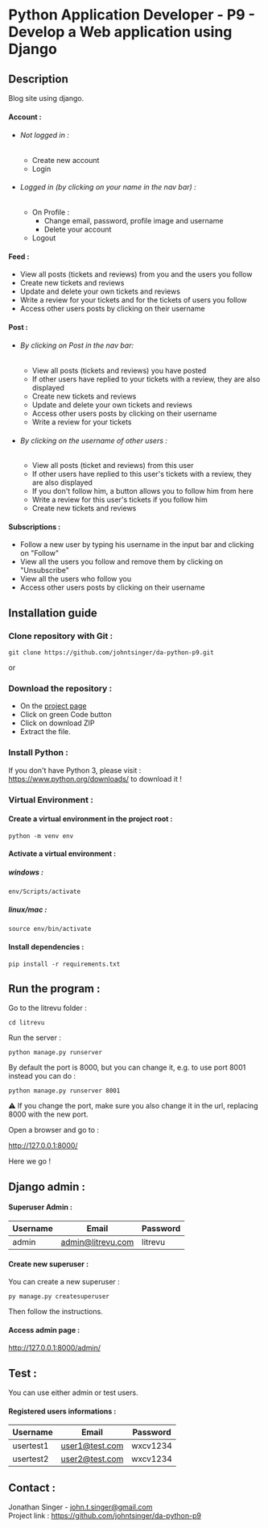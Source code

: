 # Python Application Developer - P9 - Develop a Web application using Django

## Description

Blog site using django.

#### Account :
  - ###### Not logged in :
    - Create new account
    - Login
  - ###### Logged in (by clicking on your name in the nav bar) :
    - On Profile :
      - Change email, password, profile image and username
      - Delete your account
    - Logout

#### Feed :
  - View all posts (tickets and reviews) from you and the users you follow
  - Create new tickets and reviews
  - Update and delete your own tickets and reviews
  - Write a review for your tickets and for the tickets of users you follow
  - Access other users posts by clicking on their username

#### Post :
  - ###### By clicking on Post in the nav bar:
      - View all posts (tickets and reviews) you have posted
      - If other users have replied to your tickets with a review, they are also displayed
      - Create new tickets and reviews
      - Update and delete your own tickets and reviews
      - Access other users posts by clicking on their username
      - Write a review for your tickets
  - ###### By clicking on the username of other users :
      - View all posts (ticket and reviews) from this user
      - If other users have replied to this user's tickets with a review, they are also displayed
      - If you don't follow him, a button allows you to follow him from here
      - Write a review for this user's tickets if you follow him
      - Create new tickets and reviews
   
#### Subscriptions :
  - Follow a new user by typing his username in the input bar and clicking on "Follow"
  - View all the users you follow and remove them by clicking on "Unsubscribe"
  - View all the users who follow you
  - Access other users posts by clicking on their username

## Installation guide

### Clone repository with Git :

    git clone https://github.com/johntsinger/da-python-p9.git
    
or

### Download the repository :

- On the [project page](https://github.com/johntsinger/da-python-p9)
- Click on green Code button
- Click on download ZIP
- Extract the file.

### Install Python :

If you don't have Python 3, please visit : https://www.python.org/downloads/ to download it !

### Virtual Environment :

#### Create a virtual environment in the project root :

    python -m venv env

#### Activate a virtual environment :

##### windows :

    env/Scripts/activate
    
##### linux/mac :

    source env/bin/activate
    
#### Install dependencies :

    pip install -r requirements.txt

## Run the program :

Go to the litrevu folder :

    cd litrevu

Run the server :

    python manage.py runserver

By default the port is 8000, but you can change it, e.g. to use port 8001 instead you can do :

    python manage.py runserver 8001 

⚠️ If you change the port, make sure you also change it in the url, replacing 8000 with the new port. 

Open a browser and go to :

http://127.0.0.1:8000/

Here we go !

## Django admin :

#### Superuser Admin :

| Username | Email | Password |
| --- | --- | --- |
| admin | admin@litrevu.com | litrevu |

#### Create new superuser :

You can create a new superuser :

    py manage.py createsuperuser

Then follow the instructions.

#### Access admin page :

http://127.0.0.1:8000/admin/

## Test :

You can use either admin or test users.

#### Registered users informations :

| Username | Email | Password |
| --- | --- | --- |
| usertest1 | user1@test.com | wxcv1234 |
| usertest2 | user2@test.com | wxcv1234 |

## Contact :
Jonathan Singer - john.t.singer@gmail.com\
Project link : https://github.com/johntsinger/da-python-p9

